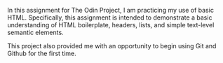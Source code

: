 <p>In this assignment for The Odin Project, I am practicing my use of basic HTML. Specifically, this assignment is intended to demonstrate a basic understanding of HTML boilerplate, headers, lists, and simple text-level semantic elements.</p>
<p>This project also provided me with an opportunity to begin using Git and Github for the first time.</p>
